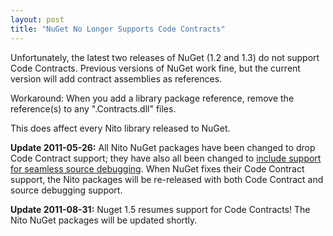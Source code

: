```yaml
---
layout: post
title: "NuGet No Longer Supports Code Contracts"
---
```

Unfortunately, the latest two releases of NuGet (1.2 and 1.3) do not support Code Contracts. Previous versions of NuGet work fine, but the current version will add contract assemblies as references.

Workaround: When you add a library package reference, remove the reference(s) to any ".Contracts.dll" files.

This does affect every Nito library released to NuGet.

**Update 2011-05-26:** All Nito NuGet packages have been changed to drop Code Contract support; they have also all been changed to [include support for seamless source debugging](http://blog.davidebbo.com/2011/04/easy-way-to-publish-nuget-packages-with.html). When NuGet fixes their Code Contract support, the Nito packages will be re-released with both Code Contract and source debugging support.

**Update 2011-08-31:** Nuget 1.5 resumes support for Code Contracts! The Nito NuGet packages will be updated shortly.

